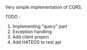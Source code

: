 Very simple implementation of CQRS. 

TODO : 
1. Implementing "query" part
2. Exception handling
3. Add client project  
4. Add HATEOS to rest api